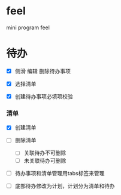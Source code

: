 # feel
mini program feel

# 待办

- [x] 侧滑 编辑 删除待办事项
- [x] 选择清单

- [x] 创建待办事项必填项校验

### 清单

- [x] 创建清单

- [ ] 删除清单

  - [ ] 关联待办不可删除
  - [ ] 未关联待办可删除

- [ ] 待办事项和清单管理用tabs标签来管理

- [ ] 底部待办修改为计划，计划分为清单和待办

  